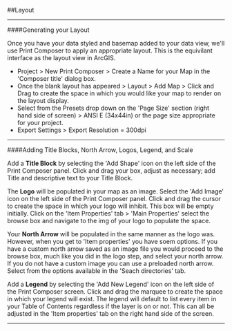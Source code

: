 
##Layout

---

####Generating your Layout

Once you have your data styled and basemap added to your data view, we'll use Print Composer to apply an appropriate layout. This is the equivilant interface as the layout view in ArcGIS.
  - Project > New Print Composer > Create a Name for your Map in the 'Composer title' dialog box.
  - Once the blank layout has appeared > Layout > Add Map > Click and Drag to create the space in which you would like your map to render on the layout display. 
  - Select from the Presets drop down on the 'Page Size' section (right hand side of screen) > ANSI E (34x44in) or the page size appropriate for your project.
  - Export Settings > Export Resolution = 300dpi
  
---
 
####Adding Title Blocks, North Arrow, Logos, Legend, and Scale

Add a <b>Title Block</b> by selecting the 'Add Shape' icon on the left side of the Print Composer panel. Click and drag your box, adjust as necessary; add Title and descriptive text to your Title Block.

The <b>Logo</b> will be populated in your map as an image. Select the 'Add Image' icon on the left side of the Print Composer panel. Click and drag the cursor to create the space in which your logo will inhibit. This box will be empty initially. Click on the 'Item Properties' tab > 'Main Properties' select the browse box and navigate to the img of your logo to populate the space.

Your <b>North Arrow</b> will be populated in the same manner as the logo was. However, when you get to 'Item properties' you have soem options. If you have a custom north arrow saved as an image file you would proceed to the browse box, much like you did in the logo step, and select your north arrow. If you do not have a custom image you can use a preloaded north arrow. Select from the options available in the 'Seach directories' tab. 

Add a <b>Legend</b> by selecting the 'Add New Legend' icon on the left side of the Print Composer screen. Click and drag the marquee to create the space in which your legend will exist. The legend will default to list every item in your Table of Contents regardless if the layer is on or not. This can all be adjusted in the 'Item properties' tab on the right hand side of the screen. 

---


